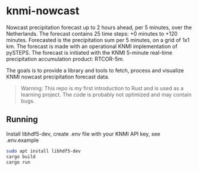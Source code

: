 # knmi-nowcast

Nowcast precipitation forecast up to 2 hours ahead, per 5 minutes, over the Netherlands. The forecast contains 25 time steps: +0 minutes to +120 minutes. Forecasted is the precipitation sum per 5 minutes, on a grid of 1x1 km. The forecast is made with an operational KNMI implementation of pySTEPS. The forecast is initiated with the KNMI 5-minute real-time precipitation accumulation product: RTCOR-5m.

The goals is to provide a library and tools to fetch, process and visualize KNMI nowcast precipitation forecast data.

> Warning: This repo is my first introduction to Rust and is used as a learning project. The code is probably not optimized and may contain bugs.

## Running

Install libhdf5-dev, create .env file with your KNMI API key,  see .env.example

```bash
sudo apt install libhdf5-dev
cargo build
cargo run
```
